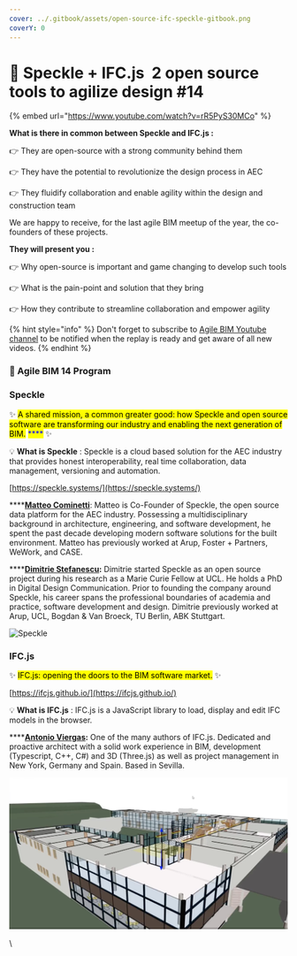 ```yaml
---
cover: ../.gitbook/assets/open-source-ifc-speckle-gitbook.png
coverY: 0
---
```


# 🚀 Speckle + IFC.js  2 open source tools to agilize design #14

{% embed url="https://www.youtube.com/watch?v=rR5PyS30MCo" %}

**What is there in common between Speckle and IFC.js :**

👉 They are open-source with a strong community behind them&#x20;

👉 They have the potential to revolutionize the design process in AEC&#x20;

👉 They fluidify collaboration and enable agility within the design and construction team

We are happy to receive, for the last agile BIM meetup of the year, the co-founders of these projects.

**They will present you :**

👉 Why open-source is important and game changing to develop such tools&#x20;

👉 What is the pain-point and solution that they bring&#x20;

👉 How they contribute to streamline collaboration and empower agility

{% hint style="info" %}
Don't forget to subscribe to [Agile BIM Youtube channel](https://www.youtube.com/channel/UCTjcoh157n3hxKCxpEvfqeQ?sub\_confirmation=1) to be notified when the replay is ready and get aware of all new videos.
{% endhint %}

### 🧱 Agile BIM 14 Program

### Speckle

✨ <mark style="background-color:yellow;">A shared mission, a common greater good: how Speckle and open source software are transforming our industry and enabling the next generation of BIM.</mark> <mark style="color:blue;">****</mark> ✨

💡 **What is Speckle** : Speckle is a cloud based solution for the AEC industry that provides honest interoperability, real time collaboration, data management, versioning and automation.

[https://speckle.systems/](https://speckle.systems/)

****[**Matteo Cominetti**](https://www.linkedin.com/in/teocomi/):  Matteo is Co-Founder of Speckle, the open source data platform for the AEC industry. Possessing a multidisciplinary background in architecture, engineering, and software development, he spent the past decade developing modern software solutions for the built environment. Matteo has previously worked at Arup, Foster + Partners, WeWork, and CASE.

****[**Dimitrie Stefanescu**](https://www.linkedin.com/in/dimitrie/)**:** Dimitrie started Speckle as an open source project during his research as a Marie Curie Fellow at UCL. He holds a PhD in Digital Design Communication. Prior to founding the company around Speckle, his career spans the professional boundaries of academia and practice, software development and design. Dimitrie previously worked at Arup, UCL, Bogdan & Van Broeck, TU Berlin, ABK Stuttgart.

![Speckle](../.gitbook/assets/speckle-connector.gif)

### IFC.js

✨ <mark style="background-color:yellow;">IFC.js: opening the doors to the BIM software market.</mark> ✨

[https://ifcjs.github.io/](https://ifcjs.github.io/)

💡 **What is IFC.js** : IFC.js is a JavaScript library to load, display and edit IFC models in the browser.

****[**Antonio Viergas**](https://www.linkedin.com/in/antonio-gonz%C3%A1lez-viegas-8b2326151/)**:** One of the many authors of IFC.js. Dedicated and proactive architect with a solid work experience in BIM, development (Typescript, C++, C#) and 3D (Three.js) as well as project management in New York, Germany and Spain. Based in Sevilla.

![IFC.js in browser viewer](../.gitbook/assets/ifc-js-viewer.png)

\

